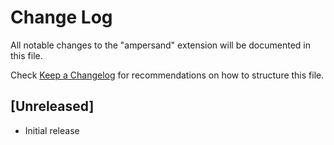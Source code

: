 # Change Log
All notable changes to the "ampersand" extension will be documented in this file.

Check [Keep a Changelog](http://keepachangelog.com/) for recommendations on how to structure this file.

## [Unreleased]
- Initial release